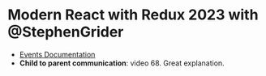 # Modern React with Redux 2023 with @StephenGrider

- [Events Documentation](https://reactjs.org/docs/events.html)
- **Child to parent communication**: video 68. Great explanation.
